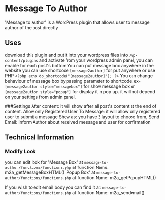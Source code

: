 # Message To Author
'Message to Author' is a WordPress plugin that  allows user to message author of the post directly 

## Uses
download this plugin and put it into your wordpress files into   `/wp-content/plugins` and activate from your wordpress admin panel,   you can enable for each post's bottom
You can put message box anywhere in the website you can use shortcode `[message2author]` for put anywhere or use PHP `<?php echo do_shortcode("[message2author]"); ?>`
You can change behaviour of message box by passing parameter to shortcode. ex- `[message2author style="messagebox"]` for show message box or `[message2author style="popup"]` for display it in pop up.
it will not depend on your settings from admin panel.


###Settings
    After content:   it will show after all post's content at  the end of content.
    Allow only Registered User To Message:   it will allow only registered user to submit a message
    Show as:    you have 2 layout to choose from,
    Send Email:   inform Author about received message and user for confirmation

## Technical Information

### Modify Look
   you can edit look for 
        'Message Box'   at `message-to-author/functions/functions.php` at  function Name:   m2a_getMessageBoxHTML()
        'Popup Box'     at `message-to-author/functions/functions.php` at  function Name:   m2a_getPopupHTML()

   If you wish to edit email body you can find it at: `message-to-author/functions/functions.php` at function Name:  m2a_sendemail()
   
